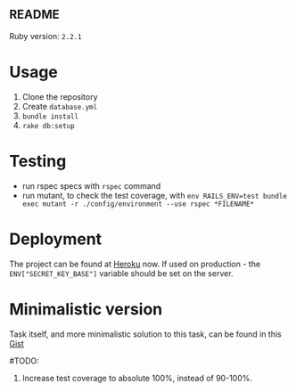 ## README

Ruby version: `2.2.1`

# Usage

1. Clone the repository
2. Create `database.yml`
3. `bundle install`
4. `rake db:setup`

# Testing

* run rspec specs with `rspec` command
* run mutant, to check the test coverage, with `env RAILS_ENV=test bundle exec mutant -r ./config/environment --use rspec *FILENAME*`

# Deployment

The project can be found at [Heroku](http://checkout-task.herokuapp.com) now. If used on production - the `ENV["SECRET_KEY_BASE"]` variable should be set on the server.

# Minimalistic version
Task itself, and more minimalistic solution to this task, can be found in this [Gist](https://gist.github.com/Yaroslav-F/ca17bb69fb32b78e912c)

#TODO:

1. Increase test coverage to absolute 100%, instead of 90-100%.
